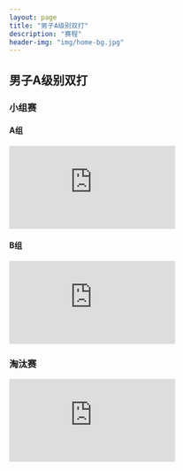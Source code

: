 ```yaml
---
layout: page
title: "男子A级别双打"
description: "赛程"
header-img: "img/home-bg.jpg"
---
```


<h2><p class="text-center">男子A级别双打</p></h2>

<h3>小组赛</h3>

<h4>A组</h4>
<div class="embed-responsive embed-responsive-4by3">
  <iframe class="embed-responsive-item" src="http://actc.challonge.com/2016adouble_a/module?show_standings=1&tab=standings" frameborder="0" scrolling="false"  allowtransparency="true"></iframe>
</div>

<h4>B组</h4>
<div class="embed-responsive embed-responsive-4by3">
  <iframe class="embed-responsive-item" src="http://actc.challonge.com/2016adouble_b/module?show_standings=1&tab=standings" frameborder="0" allowtransparency="true"></iframe>
</div>

<h3>淘汰赛</h3>
<div class="embed-responsive embed-responsive-4by3">
  <iframe class="embed-responsive-item" src="http://actc.challonge.com/2016adouble_final/module" frameborder="0" scrolling="auto" allowtransparency="true"></iframe>
</div>
